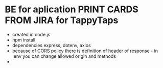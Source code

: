 # BE for aplication PRINT CARDS FROM JIRA for TappyTaps
- created in node.js
- npm install
- dependencies express, dotenv, axios
- because of CORS policy there is definition of header of response - in .env you can change allowed origin and methods
- 